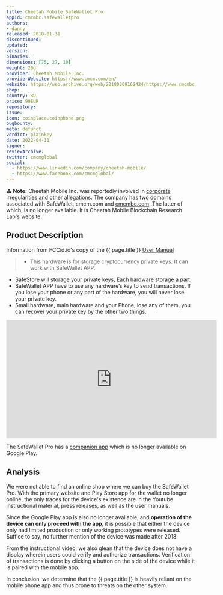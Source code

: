 ```yaml
---
title: Cheetah Mobile SafeWallet Pro
appId: cmcmbc.safewalletpro
authors:
- danny
released: 2018-01-31
discontinued: 
updated: 
version: 
binaries: 
dimensions: [75, 27, 10]
weight: 20g
provider: Cheetah Mobile Inc.
providerWebsite: https://www.cmcm.com/en/
website: https://web.archive.org/web/20180309162424/https://www.cmcmbc.com/en-us/
shop: 
country: RU
price: 99EUR
repository: 
issue: 
icon: coinplace.coinphone.png
bugbounty: 
meta: defunct
verdict: plainkey
date: 2022-04-11
signer: 
reviewArchive: 
twitter: cmcmglobal
social:
  - https://www.linkedin.com/company/cheetah-mobile/
  - https://www.facebook.com/cmcmglobal/
---
```


**⚠️ Note:** Cheetah Mobile Inc. was reportedly involved in [corporate irregularities](https://finance.yahoo.com/news/prescience-point-claims-cheetah-mobile-134910547.html) and other [allegations](https://www.buzzfeednews.com/article/craigsilverman/android-apps-cheetah-mobile-kika-kochava-ad-fraud). The company has two domains associated with SafeWallet, cmcm.com and [cmcmbc.com](https://web.archive.org/web/20180309162424/https://www.cmcmbc.com/en-us/). The latter of which, is no longer available. It is Cheetah Mobile Blockchain Research Lab's website.

## Product Description

Information from FCCid.io's copy of the {{ page.title }} [User Manual](https://fccid.io/2AP8P-CMSW/User-Manual/user-manual-3902395)

> - This hardware is for storage cryptocurrency private keys. It can work with SafeWallet APP.
- SafeStore will storage your private keys, Each hardware storage a part.
- SafeWallet APP have to use any hardware’s key to send transactions. If you lose your phone or any part of the hardware, you will never lose your private key.
- Small hardware, main hardware and your Phone, lose any of them, you can recover your private key by the other two things.

<iframe width="560" height="315" src="https://www.youtube.com/embed/JAuTbccPRVc" title="YouTube video player" frameborder="0" allow="accelerometer; autoplay; clipboard-write; encrypted-media; gyroscope; picture-in-picture" allowfullscreen></iframe><br />

The SafeWallet Pro has a [companion app](https://web.archive.org/web/20180131145917/https://play.google.com/store/apps/details?id=com.cmcm.blockchain.bitcoin.ethereum.safewallet) which is no longer available on Google Play.

## Analysis

We were not able to find an online shop where we can buy the SafeWallet Pro. With the primary website and Play Store app for the wallet no longer online, the only traces for the device's existence are in the Youtube instructional material, press releases, as well as the user manuals. 

Since the Google Play app is also no longer available, and **operation of the device can only proceed with the app**, it is possible that either the device only had limited production or only working prototypes were released. Suffice to say, no further mention of the device was made after 2018. 

From the instructional video, we also glean that the device does not have a display wherein users could verify and authorize transactions. Verification of transactions is done by clicking a button on the side of the device while it is paired with the mobile app. 

In conclusion, we determine that the {{ page.title }} is heavily reliant on the mobile phone app and thus prone to threats on the other system.

 


